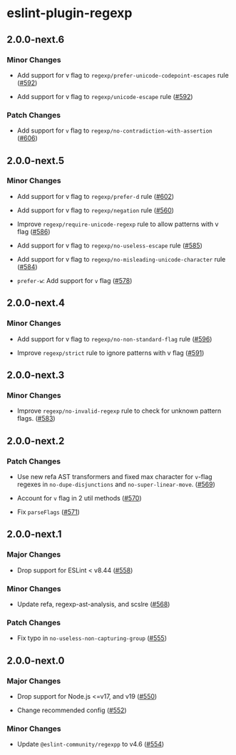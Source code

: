 # eslint-plugin-regexp

## 2.0.0-next.6

### Minor Changes

-   Add support for v flag to `regexp/prefer-unicode-codepoint-escapes` rule ([#592](https://github.com/ota-meshi/eslint-plugin-regexp/pull/592))

-   Add support for v flag to `regexp/unicode-escape` rule ([#592](https://github.com/ota-meshi/eslint-plugin-regexp/pull/592))

### Patch Changes

-   Add support for `v` flag to `regexp/no-contradiction-with-assertion` ([#606](https://github.com/ota-meshi/eslint-plugin-regexp/pull/606))

## 2.0.0-next.5

### Minor Changes

-   Add support for v flag to `regexp/prefer-d` rule ([#602](https://github.com/ota-meshi/eslint-plugin-regexp/pull/602))

-   Add support for v flag to `regexp/negation` rule ([#560](https://github.com/ota-meshi/eslint-plugin-regexp/pull/560))

-   Improve `regexp/require-unicode-regexp` rule to allow patterns with v flag ([#586](https://github.com/ota-meshi/eslint-plugin-regexp/pull/586))

-   Add support for v flag to `regexp/no-useless-escape` rule ([#585](https://github.com/ota-meshi/eslint-plugin-regexp/pull/585))

-   Add support for v flag to `regexp/no-misleading-unicode-character` rule ([#584](https://github.com/ota-meshi/eslint-plugin-regexp/pull/584))

-   `prefer-w`: Add support for `v` flag ([#578](https://github.com/ota-meshi/eslint-plugin-regexp/pull/578))

## 2.0.0-next.4

### Minor Changes

-   Add support for v flag to `regexp/no-non-standard-flag` rule ([#596](https://github.com/ota-meshi/eslint-plugin-regexp/pull/596))

-   Improve `regexp/strict` rule to ignore patterns with v flag ([#591](https://github.com/ota-meshi/eslint-plugin-regexp/pull/591))

## 2.0.0-next.3

### Minor Changes

-   Improve `regexp/no-invalid-regexp` rule to check for unknown pattern flags. ([#583](https://github.com/ota-meshi/eslint-plugin-regexp/pull/583))

## 2.0.0-next.2

### Patch Changes

-   Use new refa AST transformers and fixed max character for `v`-flag regexes in `no-dupe-disjunctions` and `no-super-linear-move`. ([#569](https://github.com/ota-meshi/eslint-plugin-regexp/pull/569))

-   Account for `v` flag in 2 util methods ([#570](https://github.com/ota-meshi/eslint-plugin-regexp/pull/570))

-   Fix `parseFlags` ([#571](https://github.com/ota-meshi/eslint-plugin-regexp/pull/571))

## 2.0.0-next.1

### Major Changes

-   Drop support for ESLint < v8.44 ([#558](https://github.com/ota-meshi/eslint-plugin-regexp/pull/558))

### Minor Changes

-   Update refa, regexp-ast-analysis, and scslre ([#568](https://github.com/ota-meshi/eslint-plugin-regexp/pull/568))

### Patch Changes

-   Fix typo in `no-useless-non-capturing-group` ([#555](https://github.com/ota-meshi/eslint-plugin-regexp/pull/555))

## 2.0.0-next.0

### Major Changes

-   Drop support for Node.js <=v17, and v19 ([#550](https://github.com/ota-meshi/eslint-plugin-regexp/pull/550))

-   Change recommended config ([#552](https://github.com/ota-meshi/eslint-plugin-regexp/pull/552))

### Minor Changes

-   Update `@eslint-community/regexpp` to v4.6 ([#554](https://github.com/ota-meshi/eslint-plugin-regexp/pull/554))

